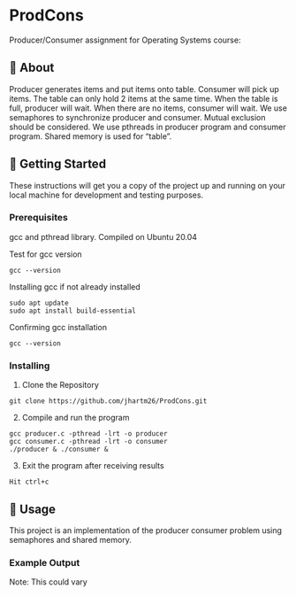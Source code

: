 # ProdCons
Producer/Consumer assignment for Operating Systems course:
## 🧐 About <a name = "about"></a>
Producer generates items and put items onto table. Consumer will pick up items. The table can only hold 2 items at the same time. When the table is full, producer will wait. When there are no items, consumer will wait. We use semaphores to synchronize producer and consumer.  Mutual exclusion should be considered. We use pthreads in producer program and consumer program. Shared memory is used for “table”.

## 🏁 Getting Started <a name = "getting_started"></a>
These instructions will get you a copy of the project up and running on your local machine for development and testing purposes.

### Prerequisites
gcc and pthread library.
Compiled on Ubuntu 20.04

Test for gcc version
```
gcc --version
```
Installing gcc if not already installed
```
sudo apt update
sudo apt install build-essential
```
Confirming gcc installation
```
gcc --version
```

### Installing
1. Clone the Repository

```
git clone https://github.com/jhartm26/ProdCons.git
```
2. Compile and run the program

```
gcc producer.c -pthread -lrt -o producer
gcc consumer.c -pthread -lrt -o consumer
./producer & ./consumer &
```
3. Exit the program after receiving results

```
Hit ctrl+c
```

## 🎈 Usage <a name="usage"></a>
This project is an implementation of the producer consumer problem using semaphores and shared memory.

### Example Output
Note: This could vary


